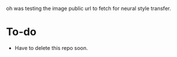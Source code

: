 oh was testing the image public url to fetch for neural style transfer. 

# To-do
- Have to delete this repo soon.
